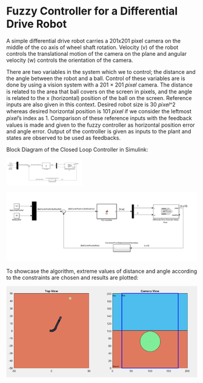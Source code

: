 # Fuzzy Controller for a Differential Drive Robot

A simple differential drive robot carries a 201x201 pixel camera on the middle of the co axis
of wheel shaft rotation. Velocity (v) of the robot controls the translational motion
of the camera on the plane and angular velocity (w) controls the orientation of the camera.


There are two variables in the system which we to control; the distance and the angle
between the robot and a ball. Control of these variables are is done by using a vision system with a
201 × 201 𝑝𝑖𝑥𝑒𝑙 camera. The distance is related to the area that ball covers on the screen in
pixels, and the angle is related to the x (horizontal) position of the ball on the screen.
Reference inputs are also given in this context. Desired robot size is 30 𝑝𝑖𝑥𝑒𝑙^2 whereas
desired horizontal position is 101 𝑝𝑖𝑥𝑒𝑙 if we consider the leftmost 𝑝𝑖𝑥𝑒𝑙’s index as 1.
Comparison of these reference inputs with the feedback values is made and given to the
fuzzy controller as horizontal position error and angle error. Output of the controller is given
as inputs to the plant and states are observed to be used as feedbacks.

Block Diagram of the Closed Loop Controller in Simulink: 

<img src="./img/fuzzy_bd.png" width="200">

![Block Diagram of the Closed Loop Controller in Simulink](./img/fuzzy_bd.png)

To showcase the algorithm, extreme values of distance and angle according to the constraints
are chosen and results are plotted:

![ex-1](./img/ex-1-vis.png)

